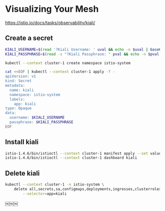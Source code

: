 # Visualizing Your Mesh

https://istio.io/docs/tasks/observability/kiali/

## Create a secret

```bash
KIALI_USERNAME=$(read '?Kiali Username: ' uval && echo -n $uval | base64)
KIALI_PASSPHRASE=$(read -s "?Kiali Passphrase: " pval && echo -n $pval | base64); echo

kubectl --context cluster-1 create namespace istio-system

cat <<EOF | kubectl --context cluster-1 apply -f -
apiVersion: v1
kind: Secret
metadata:
  name: kiali
  namespace: istio-system
  labels:
    app: kiali
type: Opaque
data:
  username: $KIALI_USERNAME
  passphrase: $KIALI_PASSPHRASE
EOF
```

## Install kiali

```bash
istio-1.4.6/bin/istioctl --context cluster-1 manifest apply --set values.kiali.enabled=true
istio-1.4.6/bin/istioctl --context cluster-1 dashboard kiali
```

## Delete kiali

```bash
kubectl --context cluster-1 -n istio-system \
    delete all,secrets,sa,configmaps,deployments,ingresses,clusterroles,clusterrolebindings,customresourcedefinitions \
        --selector=app=kiali
```
￼￼￼
